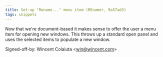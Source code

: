 ```yaml
---
title: Set-up "Rename..." menu item (REnamer, 9a57ad3)
tags: snippets
---
```


Now that we're document-based it makes sense to offer the user a menu item for opening new windows. This throws up a standard open panel and uses the selected items to populate a new window.

Signed-off-by: Wincent Colaiuta &lt;win@wincent.com&gt;
